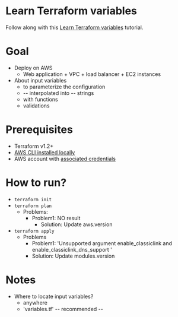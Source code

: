 # Learn Terraform variables
Follow along with this [Learn Terraform variables](https://developer.hashicorp.com/terraform/tutorials/configuration-language/variables) tutorial.


# Goal
* Deploy on AWS
  *  Web application + VPC + load balancer + EC2 instances
* About input variables
  * to parameterize the configuration
  * -- interpolated into -- strings
  * with functions
  * validations

# Prerequisites
* Terraform v1.2+
* [AWS CLI installed locally](https://docs.aws.amazon.com/cli/latest/userguide/getting-started-install.html)
* AWS account with [associated credentials](https://registry.terraform.io/providers/hashicorp/aws/latest/docs#authentication-and-configuration)

# How to run?
* `terraform init`
* `terraform plan`
  * Problems:
    * Problem1: NO result
      * Solution: Update aws.version
* `terraform apply`
  * Problems
    * Problem1: 'Unsupported argument enable_classiclink  and enable_classiclink_dns_support '
    * Solution: Update modules.version

# Notes
* Where to locate input variables?
  * anywhere
  * 'variables.tf' -- recommended --
